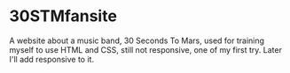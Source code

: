 # 30STMfansite
A website about a music band, 30 Seconds To Mars, used for training myself to use HTML and CSS, still not responsive, one of my first try. Later I'll add responsive to it.
